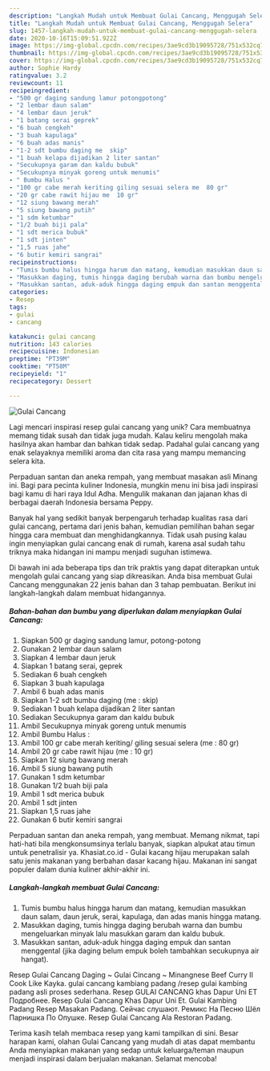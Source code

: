 ```yaml
---
description: "Langkah Mudah untuk Membuat Gulai Cancang, Menggugah Selera"
title: "Langkah Mudah untuk Membuat Gulai Cancang, Menggugah Selera"
slug: 1457-langkah-mudah-untuk-membuat-gulai-cancang-menggugah-selera
date: 2020-10-16T15:09:51.922Z
image: https://img-global.cpcdn.com/recipes/3ae9cd3b19095728/751x532cq70/gulai-cancang-foto-resep-utama.jpg
thumbnail: https://img-global.cpcdn.com/recipes/3ae9cd3b19095728/751x532cq70/gulai-cancang-foto-resep-utama.jpg
cover: https://img-global.cpcdn.com/recipes/3ae9cd3b19095728/751x532cq70/gulai-cancang-foto-resep-utama.jpg
author: Sophie Hardy
ratingvalue: 3.2
reviewcount: 11
recipeingredient:
- "500 gr daging sandung lamur potongpotong"
- "2 lembar daun salam"
- "4 lembar daun jeruk"
- "1 batang serai geprek"
- "6 buah cengkeh"
- "3 buah kapulaga"
- "6 buah adas manis"
- "1-2 sdt bumbu daging me  skip"
- "1 buah kelapa dijadikan 2 liter santan"
- "Secukupnya garam dan kaldu bubuk"
- "Secukupnya minyak goreng untuk menumis"
- " Bumbu Halus "
- "100 gr cabe merah keriting giling sesuai selera me  80 gr"
- "20 gr cabe rawit hijau me  10 gr"
- "12 siung bawang merah"
- "5 siung bawang putih"
- "1 sdm ketumbar"
- "1/2 buah biji pala"
- "1 sdt merica bubuk"
- "1 sdt jinten"
- "1,5 ruas jahe"
- "6 butir kemiri sangrai"
recipeinstructions:
- "Tumis bumbu halus hingga harum dan matang, kemudian masukkan daun salam, daun jeruk, serai, kapulaga, dan adas manis hingga matang."
- "Masukkan daging, tumis hingga daging berubah warna dan bumbu mengeluarkan minyak lalu masukkan garam dan kaldu bubuk."
- "Masukkan santan, aduk-aduk hingga daging empuk dan santan menggental (jika daging belum empuk boleh tambahkan secukupnya air hangat)."
categories:
- Resep
tags:
- gulai
- cancang

katakunci: gulai cancang 
nutrition: 143 calories
recipecuisine: Indonesian
preptime: "PT39M"
cooktime: "PT58M"
recipeyield: "1"
recipecategory: Dessert

---
```



![Gulai Cancang](https://img-global.cpcdn.com/recipes/3ae9cd3b19095728/751x532cq70/gulai-cancang-foto-resep-utama.jpg)

Lagi mencari inspirasi resep gulai cancang yang unik? Cara membuatnya memang tidak susah dan tidak juga mudah. Kalau keliru mengolah maka hasilnya akan hambar dan bahkan tidak sedap. Padahal gulai cancang yang enak selayaknya memiliki aroma dan cita rasa yang mampu memancing selera kita.

Perpaduan santan dan aneka rempah, yang membuat masakan asli Minang ini. Bagi para pecinta kuliner Indonesia, mungkin menu ini bisa jadi inspirasi bagi kamu di hari raya Idul Adha. Mengulik makanan dan jajanan khas di berbagai daerah Indonesia bersama Peppy.

Banyak hal yang sedikit banyak berpengaruh terhadap kualitas rasa dari gulai cancang, pertama dari jenis bahan, kemudian pemilihan bahan segar hingga cara membuat dan menghidangkannya. Tidak usah pusing kalau ingin menyiapkan gulai cancang enak di rumah, karena asal sudah tahu triknya maka hidangan ini mampu menjadi suguhan istimewa.


Di bawah ini ada beberapa tips dan trik praktis yang dapat diterapkan untuk mengolah gulai cancang yang siap dikreasikan. Anda bisa membuat Gulai Cancang menggunakan 22 jenis bahan dan 3 tahap pembuatan. Berikut ini langkah-langkah dalam membuat hidangannya.

<!--inarticleads1-->

##### Bahan-bahan dan bumbu yang diperlukan dalam menyiapkan Gulai Cancang:

1. Siapkan 500 gr daging sandung lamur, potong-potong
1. Gunakan 2 lembar daun salam
1. Siapkan 4 lembar daun jeruk
1. Siapkan 1 batang serai, geprek
1. Sediakan 6 buah cengkeh
1. Siapkan 3 buah kapulaga
1. Ambil 6 buah adas manis
1. Siapkan 1-2 sdt bumbu daging (me : skip)
1. Sediakan 1 buah kelapa dijadikan 2 liter santan
1. Sediakan Secukupnya garam dan kaldu bubuk
1. Ambil Secukupnya minyak goreng untuk menumis
1. Ambil  Bumbu Halus :
1. Ambil 100 gr cabe merah keriting/ giling sesuai selera (me : 80 gr)
1. Ambil 20 gr cabe rawit hijau (me : 10 gr)
1. Siapkan 12 siung bawang merah
1. Ambil 5 siung bawang putih
1. Gunakan 1 sdm ketumbar
1. Gunakan 1/2 buah biji pala
1. Ambil 1 sdt merica bubuk
1. Ambil 1 sdt jinten
1. Siapkan 1,5 ruas jahe
1. Gunakan 6 butir kemiri sangrai


Perpaduan santan dan aneka rempah, yang membuat. Memang nikmat, tapi hati-hati bila mengkonsumsinya terlalu banyak, siapkan alpukat atau timun untuk penetralisir ya. Khasiat.co.id - Gulai kacang hijau merupakan salah satu jenis makanan yang berbahan dasar kacang hijau. Makanan ini sangat populer dalam dunia kuliner akhir-akhir ini. 

<!--inarticleads2-->

##### Langkah-langkah membuat Gulai Cancang:

1. Tumis bumbu halus hingga harum dan matang, kemudian masukkan daun salam, daun jeruk, serai, kapulaga, dan adas manis hingga matang.
1. Masukkan daging, tumis hingga daging berubah warna dan bumbu mengeluarkan minyak lalu masukkan garam dan kaldu bubuk.
1. Masukkan santan, aduk-aduk hingga daging empuk dan santan menggental (jika daging belum empuk boleh tambahkan secukupnya air hangat).


Resep Gulai Cancang Daging ~ Gulai Cincang ~ Minangnese Beef Curry II Cook Like Kayka. gulai cancang kambiang padang /resep gulai kambing padang asli proses sederhana. Resep GULAI CANCANG khas Dapur Uni ET Подробнее. Resep Gulai Cancang Khas Dapur Uni Et. Gulai Kambing Padang Resep Masakan Padang. Сейчас слушают. Ремикс На Песню Шёл Парнишка По Опушке. Resep Gulai Cancang Ala Restoran Padang. 

Terima kasih telah membaca resep yang kami tampilkan di sini. Besar harapan kami, olahan Gulai Cancang yang mudah di atas dapat membantu Anda menyiapkan makanan yang sedap untuk keluarga/teman maupun menjadi inspirasi dalam berjualan makanan. Selamat mencoba!
